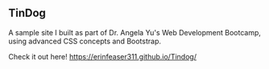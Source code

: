 ## TinDog

A sample site I built as part of Dr. Angela Yu's Web Development Bootcamp, using advanced CSS concepts and Bootstrap.

Check it out here! https://erinfeaser311.github.io/Tindog/
